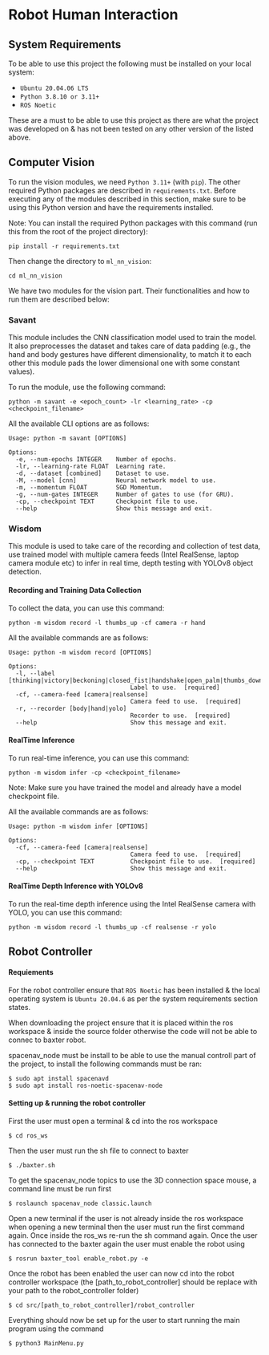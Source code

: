 # Robot Human Interaction

## System Requirements
To be able to use this project the following must be installed on your local system:

  - `Ubuntu 20.04.06 LTS`
  - `Python 3.8.10 or 3.11+`
  - `ROS Noetic`

These are a must to be able to use this project as there are what the project was developed on & has not been tested on any other version of the listed above.

## Computer Vision

To run the vision modules, we need `Python 3.11+` (with `pip`). The other required Python packages are described in `requirements.txt`. Before executing any of the modules described in this section, make sure to be using this Python version and have the requirements installed.

Note: You can install the required Python packages with this command (run this from the root of the project directory):

```shell
pip install -r requirements.txt
```

Then change the directory to `ml_nn_vision`:

```shell
cd ml_nn_vision
```

We have two modules for the vision part. Their functionalities and how to run them are described below:

### Savant

This module includes the CNN classification model used to train the model. It also preprocesses the dataset and takes care of data padding (e.g., the hand and body gestures have different dimensionality, to match it to each other this module pads the lower dimensional one with some constant values).

To run the module, use the following command:

```shell
python -m savant -e <epoch_count> -lr <learning_rate> -cp <checkpoint_filename>
```

All the available CLI options are as follows:

```shell
Usage: python -m savant [OPTIONS]

Options:
  -e, --num-epochs INTEGER    Number of epochs.
  -lr, --learning-rate FLOAT  Learning rate.
  -d, --dataset [combined]    Dataset to use.
  -M, --model [cnn]           Neural network model to use.
  -m, --momentum FLOAT        SGD Momentum.
  -g, --num-gates INTEGER     Number of gates to use (for GRU).
  -cp, --checkpoint TEXT      Checkpoint file to use.
  --help                      Show this message and exit.
```

### Wisdom

This module is used to take care of the recording and collection of test data, use trained model with multiple camera feeds (Intel RealSense, laptop camera module etc) to infer in real time, depth testing with YOLOv8 object detection.

#### Recording and Training Data Collection

To collect the data, you can use this command:

```shell
python -m wisdom record -l thumbs_up -cf camera -r hand
```

All the available commands are as follows:

```shell
Usage: python -m wisdom record [OPTIONS]

Options:
  -l, --label [thinking|victory|beckoning|closed_fist|handshake|open_palm|thumbs_down|thumbs_up]
                                  Label to use.  [required]
  -cf, --camera-feed [camera|realsense]
                                  Camera feed to use.  [required]
  -r, --recorder [body|hand|yolo]
                                  Recorder to use.  [required]
  --help                          Show this message and exit.
```

#### RealTime Inference

To run real-time inference, you can use this command:

```shell
python -m wisdom infer -cp <checkpoint_filename>
```

Note: Make sure you have trained the model and already have a model checkpoint file.

All the available commands are as follows:

```shell
Usage: python -m wisdom infer [OPTIONS]

Options:
  -cf, --camera-feed [camera|realsense]
                                  Camera feed to use.  [required]
  -cp, --checkpoint TEXT          Checkpoint file to use.  [required]
  --help                          Show this message and exit.
```

#### RealTime Depth Inference with YOLOv8

To run the real-time depth inference using the Intel RealSense camera with YOLO, you can use this command:

```shell
python -m wisdom record -l thumbs_up -cf realsense -r yolo
```

## Robot Controller

#### Requiements
For the robot controller ensure that `ROS Noetic` has been installed & the local operating system is `Ubuntu 20.04.6` as per the system requirements section states.

When downloading the project ensure that it is placed within the ros workspace & inside the source folder otherwise the code will not be able to connec to baxter robot.

spacenav_node must be install to be able to use the manual controll part of the project, to install the following commands must be ran:
```shell
$ sudo apt install spacenavd
$ sudo apt install ros-noetic-spacenav-node
```

#### Setting up & running the robot controller
First the user must open a terminal & cd into the ros workspace
```shell
$ cd ros_ws 
```

Then the user must run the sh file to connect to baxter
```shell
$ ./baxter.sh
```

To get the spacenav_node topics to use the 3D connection space mouse, a command line must be run first
```shell
$ roslaunch spacenav_node classic.launch
```

Open a new terminal if the user is not already inside the ros workspace when opening a new terminal then the user must run the first command again. Once inside the ros_ws re-run the sh command again. Once the user has connected to the baxter again the user must enable the robot using
```shell
$ rosrun baxter_tool enable_robot.py -e 
```

Once the robot has been enabled the user can now cd into the robot controller workspace (the [path_to_robot_controller] should be replace with your path to the robot_controller folder)
```shell
$ cd src/[path_to_robot_controller]/robot_controller 
```

Everything should now be set up for the user to start running the main program using the command
```shell
$ python3 MainMenu.py 
```

